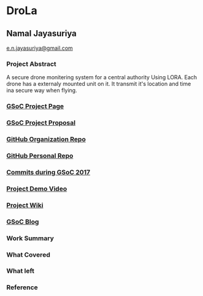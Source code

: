 # DroLa

## Namal Jayasuriya
e.n.jayasuriya@gmail.com

### Project Abstract
A secure drone monitering system for a central authority Using LORA. Each drone has a externaly mounted unit on it. It transmit it's location and time ina secure way when flying. 

### [GSoC Project Page](http://LinikToYourGSoCProjectPage)

### [GSoC Project Proposal](https://docs.google.com/document/d/1-pXsKezPtq4lK4zOukn4ZdbWuOBoAXDFYSu32KRCHws/edit#heading=h.91yzprqfzp23)

### [GitHub Organization Repo](https://github.com/scorelab/drola)

### [GitHub Personal Repo](https://github.com/NamalJayasuriya/drola)

### [Commits during GSoC 2017](https://github.com/NamalJayasuriya/drola/commits/master)

### [Project Demo Video](http://LinkToDemoVideo)

### [Project Wiki](http://github.com)

### [GSoC Blog](http://GSoCBlog)

### Work Summary

### What Covered

### What left

### Reference
